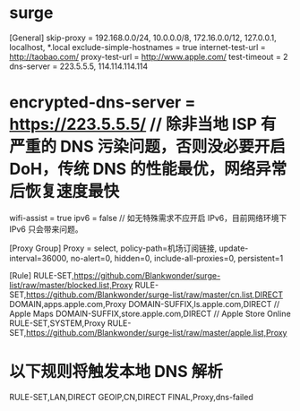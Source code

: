 # surge
[General]
skip-proxy = 192.168.0.0/24, 10.0.0.0/8, 172.16.0.0/12, 127.0.0.1, localhost, *.local
exclude-simple-hostnames = true
internet-test-url = http://taobao.com/
proxy-test-url = http://www.apple.com/
test-timeout = 2
dns-server = 223.5.5.5, 114.114.114.114
# encrypted-dns-server = https://223.5.5.5/ // 除非当地 ISP 有严重的 DNS 污染问题，否则没必要开启 DoH，传统 DNS 的性能最优，网络异常后恢复速度最快
wifi-assist = true
ipv6 = false // 如无特殊需求不应开启 IPv6，目前网络环境下 IPv6 只会带来问题。

[Proxy Group]
Proxy = select, policy-path=机场订阅链接, update-interval=36000, no-alert=0, hidden=0, include-all-proxies=0, persistent=1

[Rule]
RULE-SET,https://github.com/Blankwonder/surge-list/raw/master/blocked.list,Proxy
RULE-SET,https://github.com/Blankwonder/surge-list/raw/master/cn.list,DIRECT
DOMAIN,apps.apple.com,Proxy
DOMAIN-SUFFIX,ls.apple.com,DIRECT // Apple Maps
DOMAIN-SUFFIX,store.apple.com,DIRECT // Apple Store Online
RULE-SET,SYSTEM,Proxy
RULE-SET,https://github.com/Blankwonder/surge-list/raw/master/apple.list,Proxy
# 以下规则将触发本地 DNS 解析
RULE-SET,LAN,DIRECT
GEOIP,CN,DIRECT
FINAL,Proxy,dns-failed

